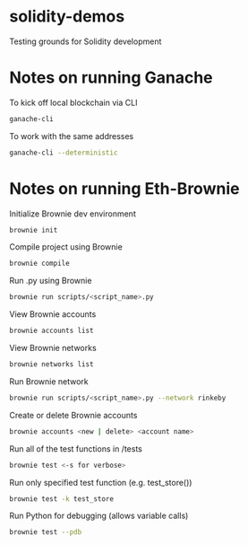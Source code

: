 # solidity-demos
Testing grounds for Solidity development

# Notes on running Ganache 
To kick off local blockchain via CLI
```sh
ganache-cli
```
To work with the same addresses
```sh
ganache-cli --deterministic
```

# Notes on running Eth-Brownie
Initialize Brownie dev environment
```sh
brownie init
```
Compile project using Brownie
```sh
brownie compile
```
Run .py using Brownie
```sh
brownie run scripts/<script_name>.py
```
View Brownie accounts
```sh
brownie accounts list
```
View Brownie networks
```sh
brownie networks list
```
Run Brownie network
```sh
brownie run scripts/<script_name>.py --network rinkeby
```
Create or delete Brownie accounts
```sh
brownie accounts <new | delete> <account name>
```
Run all of the test functions in /tests
```sh
brownie test <-s for verbose>
```
Run only specified test function (e.g. test_store())
```sh
brownie test -k test_store
```
Run Python for debugging (allows variable calls)
```sh
brownie test --pdb
```
